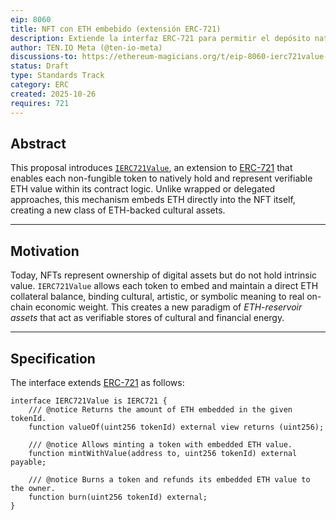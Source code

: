 ```yaml
---
eip: 8060
title: NFT con ETH embebido (extensión ERC-721)
description: Extiende la interfaz ERC-721 para permitir el depósito nativo y reversible de ETH dentro de cada token.
author: TEN.IO Meta (@ten-io-meta)
discussions-to: https://ethereum-magicians.org/t/eip-8060-ierc721value-native-eth-embedding/25979
status: Draft
type: Standards Track
category: ERC
created: 2025-10-26
requires: 721
---
```


## Abstract
This proposal introduces [`IERC721Value`](#specification), an extension to [ERC-721](./eip-721.md) that enables each non-fungible token to natively hold and represent verifiable ETH value within its contract logic. Unlike wrapped or delegated approaches, this mechanism embeds ETH directly into the NFT itself, creating a new class of ETH-backed cultural assets.

---

## Motivation
Today, NFTs represent ownership of digital assets but do not hold intrinsic value. `IERC721Value` allows each token to embed and maintain a direct ETH collateral balance, binding cultural, artistic, or symbolic meaning to real on-chain economic weight. This creates a new paradigm of *ETH-reservoir assets* that act as verifiable stores of cultural and financial energy.

---

## Specification

The interface extends [ERC-721](./eip-721.md) as follows:

```solidity
interface IERC721Value is IERC721 {
    /// @notice Returns the amount of ETH embedded in the given tokenId.
    function valueOf(uint256 tokenId) external view returns (uint256);

    /// @notice Allows minting a token with embedded ETH value.
    function mintWithValue(address to, uint256 tokenId) external payable;

    /// @notice Burns a token and refunds its embedded ETH value to the owner.
    function burn(uint256 tokenId) external;
}
